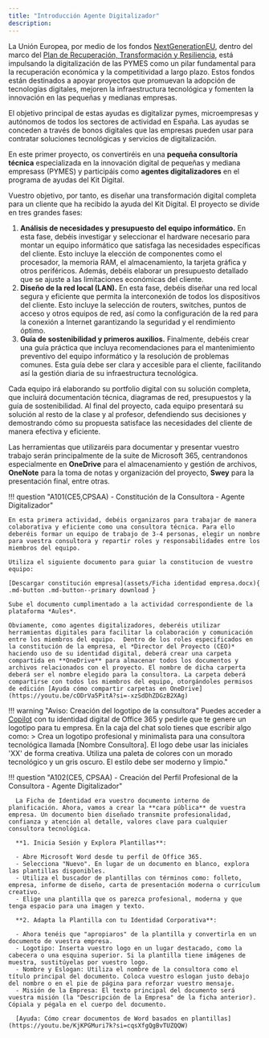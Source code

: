 ```yaml
---
title: "Introducción Agente Digitalizador"
description:
---
```


La Unión Europea, por medio de los fondos [NextGenerationEU](https://next-generation-eu.europa.eu/index_es), dentro del marco del [Plan de Recuperación, Transformación y Resiliencia](https://planderecuperacion.gob.es/), está impulsando la digitalización de las PYMES como un pilar fundamental para la recuperación económica y la competitividad a largo plazo. Estos fondos están destinados a apoyar proyectos que promuevan la adopción de tecnologías digitales, mejoren la infraestructura tecnológica y fomenten la innovación en las pequeñas y medianas empresas.

El objetivo principal de estas ayudas es digitalizar pymes, microempresas y autónomos de todos los sectores de actividad en España. Las ayudas se conceden a través de bonos digitales que las empresas pueden usar para contratar soluciones tecnológicas y servicios de digitalización.

En este primer proyecto, os convertiréis en una **pequeña consultoría técnica** especializada en la innovación digital de pequeñas y mediana empresass (PYMES) y participáis como **agentes digitalizadores** en el programa de ayudas del Kit Digital. 

Vuestro objetivo, por tanto, es diseñar una transformación digital completa para un cliente que ha recibido la ayuda del Kit Digital. El proyecto se divide en tres grandes fases:

1. **Análisis de necesidades y presupuesto del equipo informático.** En esta fase, debéis investigar y seleccionar el hardware necesario para montar un equipo informático que satisfaga las necesidades específicas del cliente. Esto incluye la elección de componentes como el procesador, la memoria RAM, el almacenamiento, la tarjeta gráfica y otros periféricos. Además, debéis elaborar un presupuesto detallado que se ajuste a las limitaciones económicas del cliente.
2. **Diseño de la red local (LAN).** En esta fase, debéis diseñar una red local segura y eficiente que permita la interconexión de todos los dispositivos del cliente. Esto incluye la selección de routers, switches, puntos de acceso y otros equipos de red, así como la configuración de la red para la conexión a Internet garantizando la seguridad y el rendimiento óptimo.
3. **Guía de sostenibilidad y primeros auxilios.** Finalmente, debéis crear una guía práctica que incluya recomendaciones para el mantenimiento preventivo del equipo informático y la resolución de problemas comunes. Esta guía debe ser clara y accesible para el cliente, facilitando así la gestión diaria de su infraestructura tecnológica.

Cada equipo irá elaborando su portfolio digital con su solución completa, que incluirá documentación técnica, diagramas de red, presupuestos y la guía de sostenibilidad. Al final del proyecto, cada equipo presentará su solución al resto de la clase y al profesor, defendiendo sus decisiones y demostrando cómo su propuesta satisface las necesidades del cliente de manera efectiva y eficiente.

Las herramientas que utilizaréis para documentar y presentar vuestro trabajo serán principalmente de la suite de Microsoft 365, centrandonos especialmente en **OneDrive** para el almacenamiento y gestión de archivos, **OneNote** para la toma de notas y organización del proyecto, **Swey** para la presentación final, entre otras.


!!! question "A101(CE5,CPSAA) - Constitución de la Consultora - Agente Digitalizador"
  
    En esta primera actividad, debéis organizaros para trabajar de manera colaborativa y eficiente como una consultora técnica. Para ello deberéis formar un equipo de trabajo de 3-4 personas, elegir un nombre para vuestra consultora y repartir roles y responsabilidades entre los miembros del equipo.

    Utiliza el siguiente documento para guiar la constitucion de vuestro equipo:

    [Descargar constitución empresa](assets/Ficha identidad empresa.docx){ .md-button .md-button--primary download }

    Sube el documento cumplimentado a la actividad correspondiente de la plataforma *Aules*.

    Obviamente, como agentes digitalizadores, deberéis utilizar herramientas digitales para facilitar la colaboración y comunicación entre los miembros del equipo.  Dentro de los roles especificados en la constitución de la empresa, el *Director del Proyecto (CEO)* haciendo uso de su identidad digital, deberá crear una carpeta compartida en **OneDrive** para almacenar todos los documentos y archivos relacionados con el proyecto. El nombre de dicha carperta deberá ser el nombre elegido para la consultora. La carpeta deberá compartirse con todos los miembros del equipo, otorgándoles permisos de edición [Ayuda cómo compartir carpetas en OneDrive](https://youtu.be/cODrVa5PitA?si=-xzSdDhZDGzB2XAg)

!!! warning "Aviso: Creación del logotipo de la consultora"
    Puedes acceder a [Copilot]() con tu identidad digital de Office 365 y pedirle que te genere un logotipo para tu empresa. En la caja del chat solo tienes que escribir algo como:
      > Crea un logotipo profesional y minimalista para una consultora tecnológica llamada [Nombre Consultora]. El logo debe usar las iniciales 'XX' de forma creativa. Utiliza una paleta de colores con un morado tecnológico y un gris oscuro. El estilo debe ser moderno y limpio."


!!! question "A102(CE5, CPSAA) - Creación del Perfil Profesional de la Consultora - Agente Digitalizador"

      La Ficha de Identidad era vuestro documento interno de planificación. Ahora, vamos a crear la **cara pública** de vuestra empresa. Un documento bien diseñado transmite profesionalidad, confianza y atención al detalle, valores clave para cualquier consultora tecnológica.

      **1. Inicia Sesión y Explora Plantillas**:

      - Abre Microsoft Word desde tu perfil de Office 365.
      - Selecciona "Nuevo". En lugar de un documento en blanco, explora las plantillas disponibles.
      - Utiliza el buscador de plantillas con términos como: folleto, empresa, informe de diseño, carta de presentación moderna o currículum creativo.
      - Elige una plantilla que os parezca profesional, moderna y que tenga espacio para una imagen y texto.

      **2. Adapta la Plantilla con tu Identidad Corporativa**:

      - Ahora tenéis que "apropiaros" de la plantilla y convertirla en un documento de vuestra empresa.
      - Logotipo: Inserta vuestro logo en un lugar destacado, como la cabecera o una esquina superior. Si la plantilla tiene imágenes de muestra, sustitúyelas por vuestro logo.
      - Nombre y Eslogan: Utiliza el nombre de la consultora como el título principal del documento. Coloca vuestro eslogan justo debajo del nombre o en el pie de página para reforzar vuestro mensaje.
      - Misión de la Empresa: El texto principal del documento será vuestra misión (la "Descripción de la Empresa" de la ficha anterior). Cópiala y pégala en el cuerpo del documento.

      [Ayuda: Cómo crear documentos de Word basados en plantillas](https://youtu.be/KjKPGMuri7k?si=cqsXfgQgBvTUZQQW)
 
 <!--   1. Formar equipos de trabajo de 3-4 personas.
    1. Elegir un nombre para vuestra consultora digitalizadora.
    2. Crear un equipo en Microsoft Teams con el nombre elegido.
    3. Crear un bloc de OneNote compartido para el equipo, donde se documentará todo el proyecto.
    4. En el bloc de OneNote, crear una sección llamada "Introducción" y escribir una breve descripción del proyecto y los objetivos del equipo.
    5. Crear una carpeta en OneDrive para almacenar todos los documentos y archivos relacionados con el proyecto.
    6. Añadir a todos los miembros del equipo al equipo de Microsoft Teams y compartir la carpeta de OneDrive con ellos.
    7. Establecer roles y responsabilidades dentro del equipo (por ejemplo, coordinador, investigador, diseñador, etc.).
    8. Programar reuniones regulares en Microsoft Teams para discutir el progreso del proyecto y resolver cualquier problema que surja. 
    9.  -->